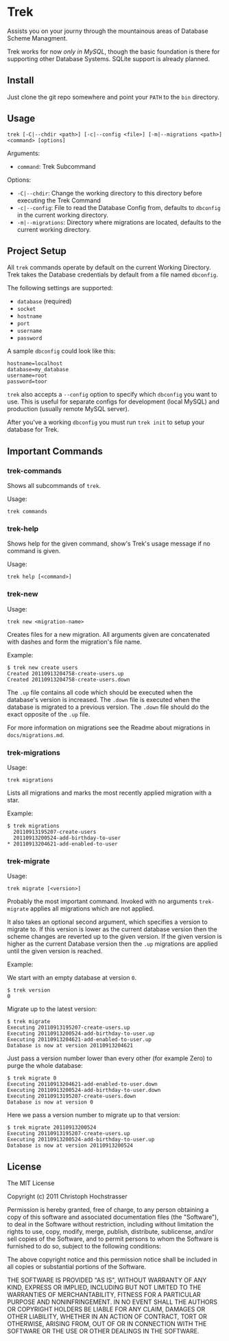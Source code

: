 
Trek
====

Assists you on your journy through the mountainous areas of Database
Scheme Managment.

Trek works for now *only in MySQL*, though the basic foundation
is there for supporting other Database Systems. SQLite support is
already planned.

Install
-------

Just clone the git repo somewhere and point your `PATH` to
the `bin` directory.

Usage
-----

    trek [-C|--chdir <path>] [-c|--config <file>] [-m|--migrations <path>] <command> [options]

Arguments:

 * `command`: Trek Subcommand

Options:

 * `-C|--chdir`: Change the working directory to this directory
   before executing the Trek Command
 * `-c|--config`: File to read the Database Config from, defaults to
   `dbconfig` in the current working directory.
 * `-m|--migrations`: Directory where migrations are located, defaults
   to the current working directory.

Project Setup
-------------

All `trek` commands operate by default on the current Working Directory.
Trek takes the Database credentials by default from a file named
`dbconfig`.

The following settings are supported:

 * `database` (required)
 * `socket`
 * `hostname`
 * `port`
 * `username`
 * `password`

A sample `dbconfig` could look like this:

    hostname=localhost
    database=my_database
    username=root
    password=toor

`trek` also accepts a `--config` option to specify which `dbconfig` you
want to use. This is useful for separate configs for development (local
MySQL) and production (usually remote MySQL server).

After you've a working `dbconfig` you must run `trek init` to setup your
database for Trek.

Important Commands
------------------

### trek-commands

Shows all subcommands of `trek`.

Usage:

    trek commands

### trek-help

Shows help for the given command, show's Trek's usage message if no
command is given.

Usage:

    trek help [<command>]

### trek-new

Usage:
    
    trek new <migration-name>

Creates files for a new migration. All arguments given are concatenated
with dashes and form the migration's file name.

Example:

    $ trek new create users
    Created 20110913204758-create-users.up
    Created 20110913204758-create-users.down

The `.up` file contains all code which should be executed when the
database's version is increased. The `.down` file is executed when
the database is migrated to a previous version. The `.down` file
should do the exact opposite of the `.up` file.

For more information on migrations see the Readme about migrations in
`docs/migrations.md`.

### trek-migrations

Usage:

    trek migrations

Lists all migrations and marks the most recently applied migration
with a star.

Example:

    $ trek migrations
      20110913195207-create-users
      20110913200524-add-birthday-to-user
    * 20110913204621-add-enabled-to-user

### trek-migrate

Usage:

    trek migrate [<version>]

Probably the most important command. Invoked with no arguments
`trek-migrate` applies all migrations which are not applied.

It also takes an optional second argument, which specifies a version
to migrate to. If this version is lower as the current database version
then the scheme changes are reverted up to the given version. If the
given version is higher as the current Database version then the `.up`
migrations are applied until the given version is reached.

Example:

We start with an empty database at version `0`.

    $ trek version
    0

Migrate up to the latest version:

    $ trek migrate
    Executing 20110913195207-create-users.up
    Executing 20110913200524-add-birthday-to-user.up
    Executing 20110913204621-add-enabled-to-user.up
    Database is now at version 20110913204621

Just pass a version number lower than every other (for example Zero) to 
purge the whole database:

    $ trek migrate 0
    Executing 20110913204621-add-enabled-to-user.down
    Executing 20110913200524-add-birthday-to-user.down
    Executing 20110913195207-create-users.down
    Database is now at version 0

Here we pass a version number to migrate up to that version:

    $ trek migrate 20110913200524
    Executing 20110913195207-create-users.up
    Executing 20110913200524-add-birthday-to-user.up
    Database is now at version 20110913200524

## License

The MIT License

Copyright (c) 2011 Christoph Hochstrasser

Permission is hereby granted, free of charge, to any person obtaining a copy
of this software and associated documentation files (the "Software"), to deal
in the Software without restriction, including without limitation the rights
to use, copy, modify, merge, publish, distribute, sublicense, and/or sell
copies of the Software, and to permit persons to whom the Software is
furnished to do so, subject to the following conditions:

The above copyright notice and this permission notice shall be included in
all copies or substantial portions of the Software.

THE SOFTWARE IS PROVIDED "AS IS", WITHOUT WARRANTY OF ANY KIND, EXPRESS OR
IMPLIED, INCLUDING BUT NOT LIMITED TO THE WARRANTIES OF MERCHANTABILITY,
FITNESS FOR A PARTICULAR PURPOSE AND NONINFRINGEMENT. IN NO EVENT SHALL THE
AUTHORS OR COPYRIGHT HOLDERS BE LIABLE FOR ANY CLAIM, DAMAGES OR OTHER
LIABILITY, WHETHER IN AN ACTION OF CONTRACT, TORT OR OTHERWISE, ARISING FROM,
OUT OF OR IN CONNECTION WITH THE SOFTWARE OR THE USE OR OTHER DEALINGS IN
THE SOFTWARE.
